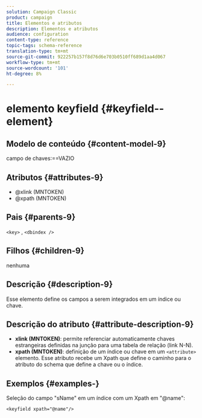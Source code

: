 ```yaml
---
solution: Campaign Classic
product: campaign
title: Elementos e atributos
description: Elementos e atributos
audience: configuration
content-type: reference
topic-tags: schema-reference
translation-type: tm+mt
source-git-commit: 922257b157f8d76d6e703b0510ff689d1aa4d067
workflow-type: tm+mt
source-wordcount: '101'
ht-degree: 8%

---
```



# elemento keyfield {#keyfield--element}

## Modelo de conteúdo {#content-model-9}

campo de chaves:==VAZIO

## Atributos {#attributes-9}

* @xlink (MNTOKEN)
* @xpath (MNTOKEN)

## Pais {#parents-9}

`<key>`  ,  `<dbindex />`

## Filhos {#children-9}

nenhuma

## Descrição {#description-9}

Esse elemento define os campos a serem integrados em um índice ou chave.

## Descrição do atributo {#attribute-description-9}

* **xlink (MNTOKEN)**: permite referenciar automaticamente chaves estrangeiras definidas na junção para uma tabela de relação (link N-N).
* **xpath (MNTOKEN)**: definição de um índice ou chave em um  `<attribute>`  elemento. Esse atributo recebe um Xpath que define o caminho para o atributo do schema que define a chave ou o índice.

## Exemplos {#examples-}

Seleção do campo &quot;sName&quot; em um índice com um Xpath em &quot;@name&quot;:

```
<keyfield xpath="@name"/>
```

